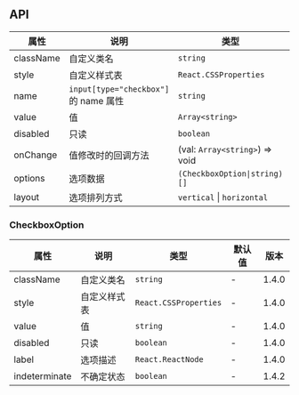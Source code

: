 ## API

| 属性      | 说明                                  | 类型                           | 默认值       | 版本  |
| --------- | ------------------------------------- | ------------------------------ | ------------ | ----- |
| className | 自定义类名                            | `string`                       | -            | 1.4.0 |
| style     | 自定义样式表                          | `React.CSSProperties`          | -            | 1.4.0 |
| name      | `input[type="checkbox"]` 的 name 属性 | `string`                       | -            | 1.4.0 |
| value     | 值                                    | `Array<string>`                | -            | 1.4.0 |
| disabled  | 只读                                  | `boolean`                      | -            | 1.4.0 |
| onChange  | 值修改时的回调方法                    | (val: `Array<string>`) => void | -            | 1.4.0 |
| options   | 选项数据                              | `(CheckboxOption\|string)[]`   | `[]`         | 1.4.0 |
| layout    | 选项排列方式                          | `vertical` \| `horizontal`     | `horizontal` | 1.4.0 |

### CheckboxOption

| 属性          | 说明         | 类型                  | 默认值 | 版本  |
| ------------- | ------------ | --------------------- | ------ | ----- |
| className     | 自定义类名   | `string`              | -      | 1.4.0 |
| style         | 自定义样式表 | `React.CSSProperties` | -      | 1.4.0 |
| value         | 值           | `string`              | -      | 1.4.0 |
| disabled      | 只读         | `boolean`             | -      | 1.4.0 |
| label         | 选项描述     | `React.ReactNode`     | -      | 1.4.0 |
| indeterminate | 不确定状态   | `boolean`             | -      | 1.4.2 |

